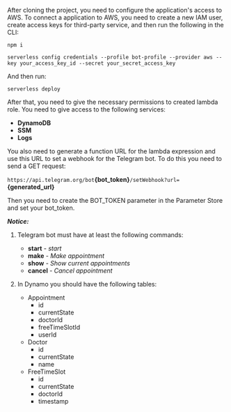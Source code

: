After cloning the project, you need to configure the application's access to AWS.
To connect a application to AWS, you need to create a new IAM user, create access keys for third-party service, 
and then run the following in the CLI:

`npm i`

`serverless config credentials --profile bot-profile --provider aws --key your_access_key_id --secret your_secret_access_key`

And then run:

`serverless deploy`

After that, you need to give the necessary permissions to created lambda role.
You need to give access to the following services:

- **DynamoDB**
- **SSM**
- **Logs**

You also need to generate a function URL for the lambda expression and use this URL to set a webhook for the Telegram bot.
To do this you need to send a GET request:

`https://api.telegram.org/bot`**{bot_token}**`/setWebhook?url=`**{generated_url}**

Then you need to create the BOT_TOKEN parameter in the Parameter Store and set your bot_token.

***Notice:***

1. Telegram bot must have at least the following commands: 
    - **start** - _start_
    - **make** - _Make appointment_
    - **show** - _Show current appointments_
    - **cancel** - _Cancel appointment_

2. In Dynamo you should have the following tables:
    - Appointment
        - id
        - currentState
        - doctorId
        - freeTimeSlotId
        - userId
    - Doctor
        - id
        - currentState
        - name
    - FreeTimeSlot
        - id
        - currentState
        - doctorId
        - timestamp
